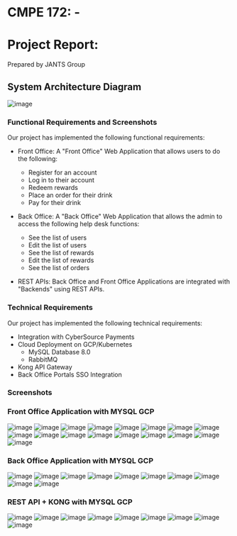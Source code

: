 # CMPE 172: - 
# Project Report:
Prepared by JANTS Group

## System Architecture Diagram

![image](https://user-images.githubusercontent.com/60376265/144949969-c8970925-2167-4832-8d39-8a6251252489.png)

### Functional Requirements and Screenshots

Our project has implemented the following functional requirements:

* Front Office: A "Front Office" Web Application that allows users to do the following:

	* Register for an account
	* Log in to their account 
	* Redeem rewards
	* Place an order for their drink
	* Pay for their drink

* Back Office: A "Back Office" Web Application that allows the admin to access the following help desk functions:

	* See the list of users
	* Edit the list of users
	* See the list of rewards
	* Edit the list of rewards
	* See the list of orders

* REST APIs: Back Office and Front Office Applications are integrated with "Backends" using REST APIs.


### Technical Requirements

Our project has implemented the following technical requirements:

* Integration with CyberSource Payments
* Cloud Deployment on GCP/Kubernetes
	* MySQL Database 8.0
	* RabbitMQ
* Kong API Gateway
* Back Office Portals SSO Integration

### Screenshots

### Front Office Application with MYSQL GCP
![image](https://github.com/nguyensjsu/fa21-172-jants/blob/main/images/register%20page.PNG)
![image](https://github.com/nguyensjsu/fa21-172-jants/blob/main/images/register%20success.PNG)
![image](https://github.com/nguyensjsu/fa21-172-jants/blob/main/images/login%20page.PNG)
![image](https://github.com/nguyensjsu/fa21-172-jants/blob/main/images/login_success.PNG)
![image](https://github.com/nguyensjsu/fa21-172-jants/blob/main/images/drinks%20page.PNG)
![image](https://github.com/nguyensjsu/fa21-172-jants/blob/main/images/payments%20page.PNG)
![image](https://github.com/nguyensjsu/fa21-172-jants/blob/main/images/payments%20processed.PNG)
![image](https://github.com/nguyensjsu/fa21-172-jants/blob/main/images/previous%20orders.PNG)
![image](https://github.com/nguyensjsu/fa21-172-jants/blob/main/images/redeem%20rewards%20page.PNG)
![image](https://github.com/nguyensjsu/fa21-172-jants/blob/main/images/redeem%20rewards%202.PNG)
![image](https://github.com/nguyensjsu/fa21-172-jants/blob/main/images/cybersource%201.PNG)
![image](https://github.com/nguyensjsu/fa21-172-jants/blob/main/images/cybersource%20transaction%20data%202.PNG)
![image](https://github.com/nguyensjsu/fa21-172-jants/blob/main/images/cybersource%20transaction%20data.PNG)
![image](https://github.com/nguyensjsu/fa21-172-jants/blob/main/images/cloudsql%20gcp.PNG)
![image](https://github.com/nguyensjsu/fa21-172-jants/blob/main/images/user%20register%20mysql.PNG)
![image](https://github.com/nguyensjsu/fa21-172-jants/blob/main/images/rewards%20mysql%20table.PNG)
![image](https://github.com/nguyensjsu/fa21-172-jants/blob/main/images/payments%20mysql%20table.PNG)

### Back Office Application with MYSQL GCP
![image](https://github.com/nguyensjsu/fa21-172-jants/blob/main/images/admin%20home%20page.PNG)
![image](https://github.com/nguyensjsu/fa21-172-jants/blob/main/images/auth0.PNG)
![image](https://github.com/nguyensjsu/fa21-172-jants/blob/main/images/admin%20log%20in.PNG)
![image](https://github.com/nguyensjsu/fa21-172-jants/blob/main/images/edit%20user%20admin.PNG)
![image](https://github.com/nguyensjsu/fa21-172-jants/blob/main/images/user%20details%20changed%20page.PNG)
![image](https://github.com/nguyensjsu/fa21-172-jants/blob/main/images/edit%20rewards%20admin.PNG)
![image](https://github.com/nguyensjsu/fa21-172-jants/blob/main/images/updated%20rewards%20page.PNG)
![image](https://github.com/nguyensjsu/fa21-172-jants/blob/main/images/rewards%20mysql%20after%20back%20office%20changes.PNG)
![image](https://github.com/nguyensjsu/fa21-172-jants/blob/main/images/admin%20logout%20reroute%20page.PNG)
![image](https://github.com/nguyensjsu/fa21-172-jants/blob/main/images/logout%20reroute%20page.PNG)

### REST API + KONG with MYSQL GCP
![image](https://github.com/nguyensjsu/fa21-172-jants/blob/main/images/rewards%20api%20admin.PNG)
![image](https://github.com/nguyensjsu/fa21-172-jants/blob/main/images/rest%20api%20users%20admin.PNG)
![image](https://github.com/nguyensjsu/fa21-172-jants/blob/main/images/rest%20api%20orders%20admin.PNG)
![image](https://github.com/nguyensjsu/fa21-172-jants/blob/main/images/kong%20admin-users.PNG)
![image](https://github.com/nguyensjsu/fa21-172-jants/blob/main/images/kong%20admin-users%202.PNG)
![image](https://github.com/nguyensjsu/fa21-172-jants/blob/main/images/kong%20admin-rewards.PNG)
![image](https://github.com/nguyensjsu/fa21-172-jants/blob/main/images/kong%20admin-rewards-2.PNG)
![image](https://github.com/nguyensjsu/fa21-172-jants/blob/main/images/kong%20admin-orders.PNG)
![image](https://github.com/nguyensjsu/fa21-172-jants/blob/main/images/kong%20admin-orders%202.PNG)

